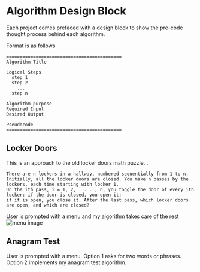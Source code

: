 # Algorithm Design Block

Each project comes prefaced with a design block to show the pre-code thought process behind each algorithm.

Format is as follows
```
===========================================
Algorithm Title

Logical Steps
  step 1
  step 2
    ...
  step n

Algorithm purpose
Required Input
Desired Output

Pseudocode
===========================================
```
## Locker Doors
This is an approach to the old locker doors math puzzle...
```
There are n lockers in a hallway, numbered sequentially from 1 to n. 
Initially, all the locker doors are closed. You make n passes by the lockers, each time starting with locker 1.
On the ith pass, i = 1, 2, . . . , n, you toggle the door of every ith locker: if the door is closed, you open it; 
if it is open, you close it. After the last pass, which locker doors are open, and which are closed? 
```
User is prompted with a menu and my algorithm takes care of the rest
![menu image](media/menu1.png)

## Anagram Test
User is prompted with a menu. Option 1 asks for two words or phrases. Option 2 implements my anagram test algorithm. 

